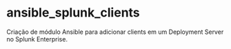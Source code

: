 # ansible_splunk_clients
Criação de módulo Ansible para adicionar clients em um Deployment Server no Splunk Enterprise.
